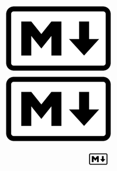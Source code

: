 <img src="images/1.png" alt="Markdown Logo"> <br>

[![Markdown Logo](images/1.png)](https://www.markdownguide.org/ "Go TO markdown website") <br><br>

<p align="center">
    <img src="images/1.png" width="50">
</p>